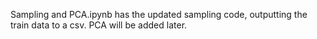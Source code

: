 Sampling and PCA.ipynb has the updated sampling code, outputting the train data to a csv. PCA will be added later.
